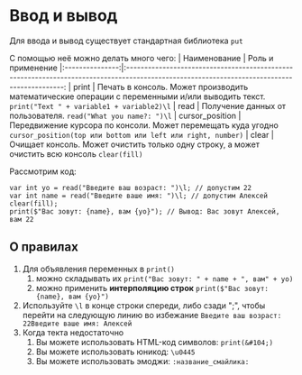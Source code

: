 # Ввод и вывод
Для ввода и вывод существует стандартная библиотека `put`

С помощью неё можно делать много чего:
| Наименование    | Роль и применение
|:---------------:|:-------------------------------------------------------------------------------------------------------------------------------------------:
| print           | Печать в консоль. Может производить математические операции с переменными и/или выводить текст. `print("Text " + variable1 + variable2)\l`
| read            | Получение данных от пользователя. `read("What you name?: ")\l`
| cursor_position | Передвижение курсора по консоли. Может перемещать куда угодно `cursor_position(top или bottom или left или right, number)`
| clear           | Очищает консоль. Может очистить только одну строку, а может очистить всю консоль `clear(fill)`

Рассмотрим код:
```
var int yo = read("Введите ваш возраст: ")\l; // допустим 22
var int name = read("Введите ваше имя: ")\l; // допустим Алексей
clear(fill);
print($"Вас зовут: {name}, вам {yo}"); // Вывод: Вас зовут Алексей, вам 22
```

## О правилах

1. Для объявления переменных в `print()`
    1. можно складывать их `print("Вас зовут: " + name + ", вам" + yo)`
    2. можно применить **интерполяцию строк** `print($"Вас зовут: {name}, вам {yo}")`
2. Используйте `\l` в конце строки спереди, либо сзади ";", чтобы перейти на следующую линию во избежание `Введите ваш возраст: 22Введите ваше имя: Алексей`
3. Когда текта недостаточно
    1. Вы можете использовать HTML-код символов: `print(&#104;)`
    2. Вы можете использовать юникод: `\u0445`
    4. Вы можете использовать эмоджи: `:название_смайлика:`
